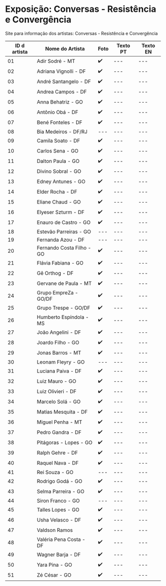 # Exposição: Conversas - Resistência e Convergência
Site para informação dos artistas: Conversas - Resistência e Convergência

| ID d artista | Nome do Artista  | Foto | Texto PT | Texto EN |
| ------------ | ---------------- | --- | --- | --- |
| 01 | Adir Sodré - MT           | ✔️ | --- | --- |
| 02 | Adriana Vignolli - DF     | ✔️ | --- | --- |
| 03 | André Santangelo - DF     | ✔️ | --- | --- |
| 04 | Andrea Campos - DF        | ✔️ | --- | --- |
| 05 | Anna Behatriz - GO        | ✔️ | --- | --- |
| 06 | Antônio Obá - DF          | ✔️ | --- | --- |
| 07 | Bené Fonteles - DF        | ✔️ | --- | --- |
| 08 | Bia Medeiros - DF/RJ      | --- | --- | --- |
| 09 | Camila Soato - DF         | ✔️ | --- | --- |
| 10 | Carlos Sena - GO          | ✔️ | --- | --- |
| 11 | Dalton Paula - GO         | ✔️ | --- | --- |
| 12 | Divino Sobral - GO        | ✔️ | --- | --- |
| 13 | Edney Antunes - GO        | ✔️ | --- | --- |
| 14 | Elder Rocha - DF          | ✔️ | --- | --- |
| 15 | Eliane Chaud - GO         | ✔️ | --- | --- |
| 16 | Elyeser Szturm - DF       | ✔️ | --- | --- |
| 17 | Enauro de Castro - GO     | ✔️ | --- | --- |
| 18 | Estevão Parreiras - GO    | --- | --- | --- |
| 19 | Fernanda Azou - DF        | --- | --- | --- |
| 20 | Fernando Costa Filho - GO | ✔️ | --- | --- |
| 21 | Flávia Fabiana - GO       | ✔️ | --- | --- |
| 22 | Gê Orthog - DF            | ✔️ | --- | --- |
| 23 | Gervane de Paula - MT     | ✔️ | --- | --- |
| 24 | Grupo EmpreZa - GO/DF     | ✔️ | --- | --- |
| 25 | Grupo Trespe - GO/DF      | ✔️ | --- | --- |
| 26 | Humberto Espíndola - MS   | ✔️ | --- | --- |
| 27 | João Angelini - DF        | ✔️ | --- | --- |
| 28 | Joardo Filho - GO         | ✔️ | --- | --- |
| 29 | Jonas Barros - MT         | ✔️ | --- | --- |
| 30 | Leonam Fleyry - GO        | --- | --- | --- |
| 31 | Luciana Paiva - DF        | ✔️ | --- | --- |
| 32 | Luiz Mauro - GO           | ✔️ | --- | --- |
| 33 | Luiz Olivieri - DF        | ✔️ | --- | --- |
| 34 | Marcelo Solá - GO         | ✔️ | --- | --- |
| 35 | Matias Mesquita - DF      | ✔️ | --- | --- |
| 36 | Miguel Penha - MT         | ✔️ | --- | --- |
| 37 | Pedro Gandra - DF         | ✔️ | --- | --- |
| 38 | Pitágoras - Lopes - GO    | ✔️ | --- | --- |
| 39 | Ralph Gehre - DF          | ✔️ | --- | --- |
| 40 | Raquel Nava - DF          | ✔️ | --- | --- |
| 41 | Rei Souza - GO            | --- | --- | --- |
| 42 | Rodrigo Godá - GO         | ✔️ | --- | --- |
| 43 | Selma Parreira - GO       | ✔️ | --- | --- |
| 44 | Siron Franco - GO         | --- | --- | --- |
| 45 | Talles Lopes - GO         | ✔️ | --- | --- |
| 46 | Usha Velasco - DF         | ✔️ | --- | --- |
| 47 | Valdson Ramos             | ✔️ | --- | --- |
| 48 | Valéria Pena Costa - DF   | ✔️ | --- | --- |
| 49 | Wagner Barja - DF         | ✔️ | --- | --- |
| 50 | Yara Pina - GO            | ✔️ | --- | --- |
| 51 | Zé César - GO             | ✔️ | --- | --- |
